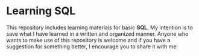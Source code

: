 # Learning SQL
This repository includes learning materials for basic **SQL**. My intention is to save what I have learned in a written and organized manner. Anyone who wants to make use of this repository is welcome and if you have a suggestion for something better, I encourage you to share it with me.
